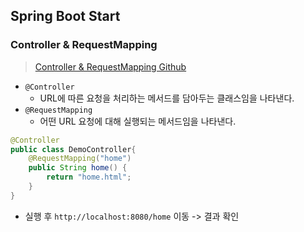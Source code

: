 ## Spring Boot Start
### Controller & RequestMapping
> [Controller & RequestMapping Github](https://github.com/Jang2723/likelion-mvc/blob/main/src/main/java/com/example/demo/DemoController.java)
- `@Controller`
  - URL에 따른 요청을 처리하는 메서드를 담아두는 클래스임을 나타낸다.
- `@RequestMapping`
  - 어떤 URL 요청에 대해 실행되는 메서드임을 나타낸다.

```java
@Controller
public class DemoController{
    @RequestMapping("home")
    public String home() {
        return "home.html";
    }
}
```
- 실행 후 `http://localhost:8080/home` 이동 -> 결과 확인